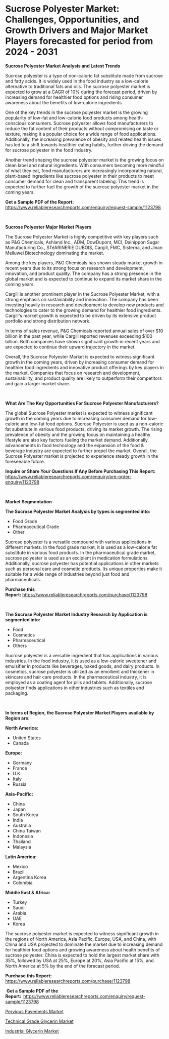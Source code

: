 <p><h1>Sucrose Polyester Market: Challenges, Opportunities, and Growth Drivers and Major Market Players forecasted for period from 2024 - 2031</h1></p><p><strong>Sucrose Polyester Market Analysis and Latest Trends</strong></p>
<p><p>Sucrose polyester is a type of non-caloric fat substitute made from sucrose and fatty acids. It is widely used in the food industry as a low-calorie alternative to traditional fats and oils. The sucrose polyester market is expected to grow at a CAGR of 10% during the forecast period, driven by increasing demand for healthier food options and rising consumer awareness about the benefits of low-calorie ingredients.</p><p>One of the key trends in the sucrose polyester market is the growing popularity of low-fat and low-calorie food products among health-conscious consumers. Sucrose polyester allows food manufacturers to reduce the fat content of their products without compromising on taste or texture, making it a popular choice for a wide range of food applications. Additionally, the increasing prevalence of obesity and related health issues has led to a shift towards healthier eating habits, further driving the demand for sucrose polyester in the food industry.</p><p>Another trend shaping the sucrose polyester market is the growing focus on clean label and natural ingredients. With consumers becoming more mindful of what they eat, food manufacturers are increasingly incorporating natural, plant-based ingredients like sucrose polyester in their products to meet consumer demand for clean and transparent labeling. This trend is expected to further fuel the growth of the sucrose polyester market in the coming years.</p></p>
<p><strong>Get a Sample PDF of the Report:&nbsp;</strong> <a href="https://www.reliableresearchreports.com/enquiry/request-sample/1123798">https://www.reliableresearchreports.com/enquiry/request-sample/1123798</a></p>
<p>&nbsp;</p>
<p><strong>Sucrose Polyester Major Market Players</strong></p>
<p><p>The Sucrose Polyester Market is highly competitive with key players such as P&G Chemicals, Ashland Inc., ADM, DowDupont, MCI, Dainippon Sugar Manufacturing Co., STéARINERIE DUBOIS, Cargill, FMC, Sisterna, and Jinan Meiluwei Biotechnology dominating the market.</p><p>Among the key players, P&G Chemicals has shown steady market growth in recent years due to its strong focus on research and development, innovation, and product quality. The company has a strong presence in the global market and is expected to continue to expand its market share in the coming years.</p><p>Cargill is another prominent player in the Sucrose Polyester Market, with a strong emphasis on sustainability and innovation. The company has been investing heavily in research and development to develop new products and technologies to cater to the growing demand for healthier food ingredients. Cargill's market growth is expected to be driven by its extensive product portfolio and strong distribution network.</p><p>In terms of sales revenue, P&G Chemicals reported annual sales of over $10 billion in the past year, while Cargill reported revenues exceeding $100 billion. Both companies have shown significant growth in recent years and are expected to continue their upward trajectory in the market.</p><p>Overall, the Sucrose Polyester Market is expected to witness significant growth in the coming years, driven by increasing consumer demand for healthier food ingredients and innovative product offerings by key players in the market. Companies that focus on research and development, sustainability, and product quality are likely to outperform their competitors and gain a larger market share.</p></p>
<p>&nbsp;</p>
<p><strong>What Are The Key Opportunities For Sucrose Polyester Manufacturers?</strong></p>
<p><p>The global Sucrose Polyester market is expected to witness significant growth in the coming years due to increasing consumer demand for low-calorie and low-fat food options. Sucrose Polyester is used as a non-caloric fat substitute in various food products, driving its market growth. The rising prevalence of obesity and the growing focus on maintaining a healthy lifestyle are also key factors fueling the market demand. Additionally, advancements in food technology and the expansion of the food & beverage industry are expected to further propel the market. Overall, the Sucrose Polyester market is projected to experience steady growth in the foreseeable future.</p></p>
<p><strong>Inquire or Share Your Questions If Any Before Purchasing This Report:</strong> <a href="https://www.reliableresearchreports.com/enquiry/pre-order-enquiry/1123798">https://www.reliableresearchreports.com/enquiry/pre-order-enquiry/1123798</a></p>
<p>&nbsp;</p>
<p><strong>Market Segmentation</strong></p>
<p><strong>The Sucrose Polyester Market Analysis by types is segmented into:</strong></p>
<p><ul><li>Food Grade</li><li>Pharmaceutical Grade</li><li>Other</li></ul></p>
<p><p>Sucrose polyester is a versatile compound with various applications in different markets. In the food grade market, it is used as a low-calorie fat substitute in various food products. In the pharmaceutical grade market, sucrose polyester is used as an excipient in medication formulations. Additionally, sucrose polyester has potential applications in other markets such as personal care and cosmetic products. Its unique properties make it suitable for a wide range of industries beyond just food and pharmaceuticals.</p></p>
<p><strong>Purchase this Report:&nbsp;</strong><a href="https://www.reliableresearchreports.com/purchase/1123798">https://www.reliableresearchreports.com/purchase/1123798</a></p>
<p>&nbsp;</p>
<p><strong>The Sucrose Polyester Market Industry Research by Application is segmented into:</strong></p>
<p><ul><li>Food</li><li>Cosmetics</li><li>Pharmaceutical</li><li>Others</li></ul></p>
<p><p>Sucrose polyester is a versatile ingredient that has applications in various industries. In the food industry, it is used as a low-calorie sweetener and emulsifier in products like beverages, baked goods, and dairy products. In cosmetics, sucrose polyester is utilized as an emollient and thickener in skincare and hair care products. In the pharmaceutical industry, it is employed as a coating agent for pills and tablets. Additionally, sucrose polyester finds applications in other industries such as textiles and packaging.</p></p>
<p>&nbsp;</p>
<p><strong>In terms of Region, the Sucrose Polyester Market Players available by Region are:</strong></p>
<p>
    <p> <strong> North America: </strong>
        <ul>
            <li>United States</li>
            <li>Canada</li>
        </ul>
        </p> 
    <p> <strong> Europe: </strong>
        <ul>
            <li>Germany</li>
            <li>France</li>
            <li>U.K.</li>
            <li>Italy</li>
            <li>Russia</li>
        </ul>
        </p> 
    <p> <strong> Asia-Pacific: </strong>
        <ul>
            <li>China</li>
            <li>Japan</li>
            <li>South Korea</li>
            <li>India</li>
            <li>Australia</li>
            <li>China Taiwan</li>
            <li>Indonesia</li>
            <li>Thailand</li>
            <li>Malaysia</li>
        </ul>
        </p> 
    <p> <strong> Latin America: </strong>
        <ul>
            <li>Mexico</li>
            <li>Brazil</li>
            <li>Argentina Korea</li>
            <li>Colombia</li>
        </ul>
        </p> 
    <p> <strong> Middle East & Africa: </strong>
        <ul>
            <li>Turkey</li>
            <li>Saudi</li>
            <li>Arabia</li>
            <li>UAE</li>
            <li>Korea</li>
        </ul>
    </p>
    </p>
<p><p>The sucrose polyester market is expected to witness significant growth in the regions of North America, Asia Pacific, Europe, USA, and China, with China and USA projected to dominate the market due to increasing demand for healthier food options and growing awareness about health benefits of sucrose polyester. China is expected to hold the largest market share with 35%, followed by USA at 25%, Europe at 20%, Asia Pacific at 15%, and North America at 5% by the end of the forecast period.</p></p>
<p><strong>Purchase this Report: </strong><a href="https://www.reliableresearchreports.com/purchase/1123798">https://www.reliableresearchreports.com/purchase/1123798</a></p>
<p>&nbsp;<strong>Get a Sample PDF of the Report:&nbsp;&nbsp;</strong><a href="https://www.reliableresearchreports.com/enquiry/request-sample/1123798">https://www.reliableresearchreports.com/enquiry/request-sample/1123798</a></p>
<p><strong></strong></p>
<p><p><a href="https://view.publitas.com/reportprime-1/pervious-pavements-market-size-furnishes-valuable-information-encompassing-market-share-market-trends-and-projections-spanning-from-2023-to-2030/">Pervious Pavements Market</a></p><p><a href="https://view.publitas.com/reportprime-1/technical-grade-glycerin-market-share-market-new-trends-analysis-report-by-type-by-application-by-end-use-by-region-and-segment-forecasts-2023-2030/">Technical Grade Glycerin Market</a></p><p><a href="https://view.publitas.com/reportprime-1/industrial-glycerin-market-research-report-the-key-to-successful-business-strategy-forecasted-for-period-from-2023-2030/">Industrial Glycerin Market</a></p></p>